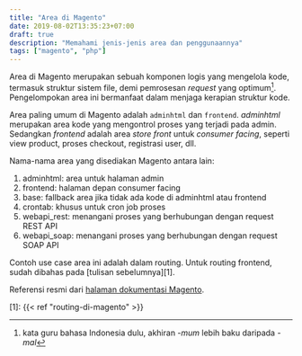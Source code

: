 ```yaml
---
title: "Area di Magento"
date: 2019-08-02T13:35:23+07:00
draft: true
description: "Memahami jenis-jenis area dan penggunaannya"
tags: ["magento", "php"]
---
```


Area di Magento merupakan sebuah komponen logis yang mengelola kode,
termasuk struktur sistem file, demi pemrosesan _request_ yang optimum[^1].
Pengelompokan area ini bermanfaat dalam menjaga kerapian struktur kode.

Area paling umum di Magento adalah `adminhtml` dan `frontend`.
_adminhtml_ merupakan<!--more--> area kode yang mengontrol proses yang terjadi pada admin.
Sedangkan _frontend_ adalah area _store front_ untuk _consumer facing_, seperti view product, proses checkout, registrasi user, dll.

Nama-nama area yang disediakan Magento antara lain:
1. adminhtml: area untuk halaman admin
2. frontend: halaman depan consumer facing
3. base: fallback area jika tidak ada kode di adminhtml atau frontend
4. crontab: khusus untuk cron job proses
5. webapi_rest: menangani proses yang berhubungan dengan request REST API
6. webapi_soap: menangani proses yang berhubungan dengan request SOAP API

Contoh use case area ini adalah dalam routing.
Untuk routing frontend, sudah dibahas pada [tulisan sebelumnya][1].

Referensi resmi dari [halaman dokumentasi Magento][2].

[^1]: kata guru bahasa Indonesia dulu, akhiran _-mum_ lebih baku daripada _-mal_

[1]: {{< ref "routing-di-magento" >}}

[2]: https://devdocs.magento.com/guides/v2.3/architecture/archi_perspectives/components/modules/mod_and_areas.html